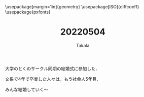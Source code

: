 ﻿---
title: 20220504
yesterday: 20220503
tomorrow: 20220505
days: 859
author: Takala
header-includes:
  - \usepackage[margin=1in]{geometry}
  - \usepackage[ISO]{diffcoeff}
  - \usepackage{pxfonts}
---


大学のとくのサークル同期の結婚式に参加した．

文系で4年で卒業した人々は，もう社会人5年目．


みんな結婚していく～

